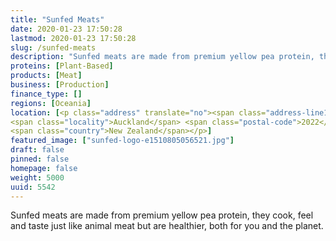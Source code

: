 ```yaml
---
title: "Sunfed Meats"
date: 2020-01-23 17:50:28
lastmod: 2020-01-23 17:50:28
slug: /sunfed-meats
description: "Sunfed meats are made from premium yellow pea protein, they cook, feel and taste just like animal meat but are healthier, both for you and the planet."
proteins: [Plant-Based]
products: [Meat]
business: [Production]
finance_type: []
regions: [Oceania]
location: [<p class="address" translate="no"><span class="address-line1">Leonard Isitt Drive</span><br>
<span class="locality">Auckland</span> <span class="postal-code">2022</span><br>
<span class="country">New Zealand</span></p>]
featured_image: ["sunfed-logo-e1510805056521.jpg"]
draft: false
pinned: false
homepage: false
weight: 5000
uuid: 5542
---
```

Sunfed meats are made from premium yellow pea protein, they cook, feel and taste just like animal meat but are healthier, both for you and the planet.
